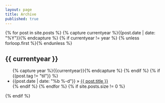 ```yaml
---
layout: page
title: Archive
published: true
---
```


{% for post in site.posts %}
  {% capture currentyear %}{{post.date | date: "%Y"}}{% endcapture %}
  {% if currentyear != year %}
   {% unless forloop.first %}</ul>{% endunless %}
<h2>{{ currentyear }}</h2>
<ul>
    {% capture year %}{{currentyear}}{% endcapture %} 
  {% endif %}
  {% if {{post.tag != "til"}} %}
<li>{{post.date | date: "%b %-d"}} &raquo; <a href="{{ post.url }}">{{ post.title }}</a></li>
  {% endif %}
{% endfor %}
{% if site.posts.size != 0 %}</ul>{% endif %}
